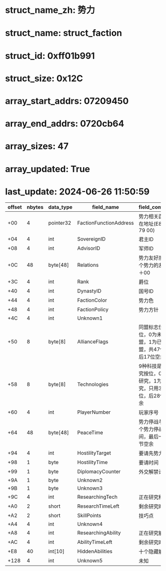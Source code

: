# struct_name_zh: 势力
# struct_name: struct_faction
# struct_id: 0xff01b991
# struct_size: 0x12C
# array_start_addrs: 07209450
# array_end_addrs: 0720cb64
# array_sizes: 47
# array_updated: True
# last_update: 2024-06-26 11:50:59

| offset | nbytes | data_type | field_name             | field_comment                                                   |
| ------ | ------ | --------- | ---------------------- | --------------------------------------------------------------- |
| +00    | 4      | pointer32 | FactionFunctionAddress | 势力相关函数所在地址(E8 C0 79 00)                               |
| +04    | 4      | int       | SovereignID            | 君主ID                                                          |
| +08    | 4      | int       | AdvisorID              | 军师ID                                                          |
| +0C    | 48     | byte[48]  | Relations              | 势力友好度47个势力的友好度＋00                                  |
| +3C    | 4      | int       | Rank                   | 爵位                                                            |
| +40    | 4      | int       | DynastyID              | 国号ID                                                          |
| +44    | 4      | int       | FactionColor           | 势力色                                                          |
| +48    | 4      | int       | FactionPolicy          | 势力方针                                                        |
| +4C    | 4      | int       | Unknown1               |                                                                 |
| +50    | 8      | byte[8]   | AllianceFlags          | 同盟标志位按位，0为未同盟，1为已同盟，共47位，后17位空余        |
| +58    | 8      | byte[8]   | Technologies           | 9种科技是否研究按位，0为未研究，1为已研究，只用36位，后28位空余 |
| +60    | 4      | int       | PlayerNumber           | 玩家序号                                                        |
| +64    | 48     | byte[48]  | PeaceTime              | 势力停战与47个势力停战时间，最后一个字节空余                    |
| +94    | 4      | int       | HostilityTarget        | 要请先势力                                                      |
| +98    | 1      | byte      | HostilityTime          | 要请时间                                                        |
| +99    | 1      | byte      | DiplomacyCounter       | 外交解禁计数器                                                  |
| +9A    | 1      | byte      | Unknown2               |                                                                 |
| +9B    | 1      | byte      | Unknown3               |                                                                 |
| +9C    | 4      | int       | ResearchingTech        | 正在研究科技                                                    |
| +A0    | 2      | short     | ResearchTimeLeft       | 剩余研究时间                                                    |
| +A2    | 2      | short     | SkillPoints            | 技巧点                                                          |
| +A4    | 4      | int       | Unknown4               |                                                                 |
| +A8    | 4      | int       | ResearchingAbility     | 正在研究能力                                                    |
| +AC    | 4      | int       | AbilityTimeLeft        | 剩余研究时间                                                    |
| +E8    | 40     | int[10]   | HiddenAbilities        | 十个隐藏能力                                                    |
| +128   | 4      | int       | Unknown5               | 未知                                                            |
